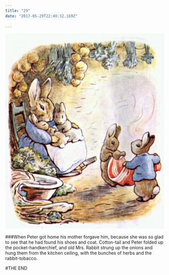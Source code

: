 ```yaml
---
title: "29"
date: "2017-05-29T22:40:32.169Z"

---
```


![Benjamin Bunny and Peter Rabbit](./58.jpg)

###When Peter got home his mother forgave him, because she was so glad to see that he had found his shoes and coat. Cotton-tail and Peter folded up the pocket-handkerchief, and old Mrs. Rabbit strung up the onions and hung them from the kitchen ceiling, with the bunches of herbs and the rabbit-tobacco.


#THE END